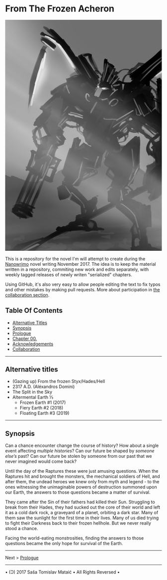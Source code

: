 From The Frozen Acheron
==========================================================


![Book Cover Illustration](media/cover-sketch-lq.jpg)


This is a repository for the novel I'm will attempt to create during the [Nanowrimo](http://nanowrimo.org) novel writing November 2017. The idea is to keep the material written in a repository, commiting new work and edits separately, with weekly tagged releases of newly writen "serialized" chapters. 

Using GitHub, it's also very easy to allow people editing the text to fix typos and other mistakes by making pull requests. More about participation in [the collaboration section](sections/Collaboration.md).

Table Of Contents
----------------------------------------------------------


* [Alternative Titles](#alternative-titles)
* [Synopsis](#synopsis)
* [Prologue](sections/Prologue.md)
* [Chapter 00.](chapters/00.md)
* [Acknowledgements](sections/Acknowledgements.md)
* [Collaboration](sections/Collaboration.md)


----------------------------------------------------------


Alternative titles
----------------------------------------------------------

* (Gazing up) From the frozen Styx/Hades/Hell
* 2317 A.D. (Aléxandros Domini)
* The Split in the Sky
* Altermental Earth ⅓  
    * Frozen Earth #1 (2017)
    * Fiery Earth  #2 (2018) 
    * Floating Earth #3 (2019)



----------------------------------------------------------



Synopsis
----------------------------------------------------------


Can a chance encounter change the course of history? How about a single event affecting _multiple histories_? Can our future be shaped by _someone else’s_ past? Can our future be stolen by someone from our past that we never imagined would come back? 

Until the day of the Raptures these were just amusing questions. When the Raptures hit and brought the monsters, the mechanical soldiers of Hell, and after them, the undead heroes we knew only from myth and legend - to the ones witnessing the unimaginable powers of destruction summoned upon our Earth, the answers to those questions became a matter of survival. 

They came after the Sin of their fathers had killed their Sun. Struggling to break from their Hades, they had sucked out the core of their world and left it as a cold dark rock, a graveyard of a planet, orbiting a dark star. Many of them saw the sunlight for the first time in their lives. Many of us died trying to fight their Darkness back to their frozen hellhole. But we never really stood a chance.

Facing the world-eating monstrosities, finding the answers to those questions became the only hope for survival of the Earth.


----------------------------------------------------------

Next > [Prologue](sections/Prologue.md)

----------------------------------------------------------


• (Ɔ) 2017 Saša Tomislav Mataić • All Rights Reversed •



